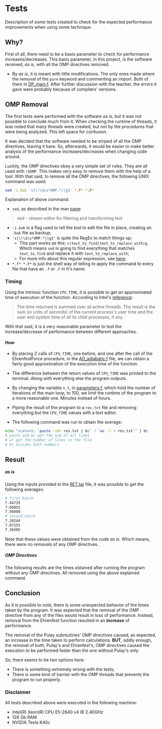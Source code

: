 # Tests

Description of some tests created to check for the expected performance improvements when using some technique.


## Why?

First of all, there need to be a basis parameter to check for performance increases/decreases. This basis parameter, in this project, is the software received, _as is_, with all the OMP directives removed.

- By _as is_, it is meant with little modifications. The only ones made where the removal of the `pure` keyword and commenting an import. Both of them in [DP_main.f](../dynemol/DP_main.f). After further discussion with the teacher, the errors it gave were probably because of compilers' versions.


## OMP Removal

The first tests were performed with the software _as is_, but it was not possible to conclude much from it. When checking the runtime of threads, it was noted that many threads were created, but not by the procedures that were being analyzed. This left space for confusion.

It was decided that the software needed to be striped of all the OMP directives, leaving it bare. So, afterwards, it would be easier to make better analysis of the performance increases/decreases when changing code around.

Luckily, the OMP directives obey a very simple set of rules. They are all used with `!$OMP`. This makes very easy to remove them with the help of a tool. With that said, to remove all the OMP directives, the following UNIX command was used:
```bash
sed -i.bak 's|\!\$\s*OMP.*||gI' *.f* *.F*
```
Explanation of above command:
- `sed`, as described in the man [page](https://linux.die.net/man/1/sed):
>  sed - stream editor for filtering and transforming text
- `-i.bak` is a flag used to tell the tool to edit the file in place, creating an `.bak` file as backup;
- `'s|\!\$\s*OMP.*||gI'` is quite the RegEx to match things up;
  - This part works as this: `s|text_to_find|text_to_replace_with|g`. Which means `sed` is going to find everything that matches `text_to_find` and replace it with `text_to_replace_with`;
  - For more info about this regular expression, see [here](https://regex101.com/r/utEl19/1);
- `*.f* *.F*` is just the shell way of telling to apply the command to every file that have an `.f` or `.F` in it's name.


### Timing

Using the intrinsic function `CPU_TIME`, it is possible to get an approximated time of execution of the function. According to Intel's [reference](https://software.intel.com/en-us/node/679160):

> The time returned is summed over all active threads. The result is the sum (in units of seconds) of the current process's user time and the user and system time of all its child processes, if any.

With that said, it is a very reasonable parameter to test the increase/decrease of performance between different approaches.


#### How

- By placing 2 calls of `CPU_TIME`, one before, and one after the call of the EhrenfestForce procedure, in the [AO_adiabatic.f](../dynemol/AO_adiabatic.f) file, we can obtain a fairly good approximation of the execution time of the function.

- The difference between the return values of `CPU_TIME` was printed to the terminal. Along with everything else the program outputs.

- By changing the variable `n_t`, in [parameters.f](../dynemol/parameters.f), which hold the number of iterations of the main loop, to 100, we limit the runtime of the program to a more reasonable one. Minutes instead of hours.

- Piping the result of the program to a `res.txt` file and removing everything but the `CPU_TIME` values with a text editor.

- The following command was run to obtain the average:

```bash
echo "scale=5; `paste -sd+ res.txt | bc` / `wc -l < res.txt`" | bc
# paste and bc get the sum of all lines
# wl get the number of lines in the file
# bc divides both numbers
```

## Result

##### _as is_

Using the inputs provided in the [RET.tar](../dynemol/input/RET.tar) file, it was possible to get the following averages:
```bash
# first batch
7.44735
7.66855
7.56880
# second batch
7.39244
7.87155
7.36505
```
Note that these values were obtained from the code _as is_. Which means, there were no removals of any OMP directives.


##### OMP Directives

The following results are the times obtained after running the program without any OMP directives. All removed using the above explained command.



## Conclusion

As it is possible to note, there is some unexpected behavior of the times taken by the program. It was expected that the removal of the OMP directive from any of the files would result in loss of performance. Instead, removal from the Ehrenfest function resulted in an **increase** of performance.

The removal of the Pulay subroutines' OMP directives caused, as expected, an increase in the time taken to perform calculations. **BUT**, oddly enough, the removal of both, Pulay's and Ehrenfest's, OMP directives caused the execution to be performed faster than the one without Pulay's only.

So, there seems to be two options here:
- There is something extremely wrong with the tests;
- There is some kind of barrier with the OMP threads that prevents the program to run properly.


### Disclaimer

All tests described above were executed in the following machine:
- Intel(R) Xeon(R) CPU E5-2640 v4 @ 2.40GHz
- 128 Gb RAM
- NVIDIA Tesla K40c
